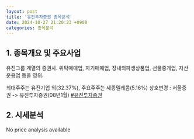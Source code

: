 ```yaml
---
layout: post
title: '유진투자증권 종목분석'
date: 2024-10-27 21:20:23 +0900
categories: 종목분석
---
```


## 1. 종목개요 및 주요사업

유진그룹 계열의 증권사. 위탁매매업, 자기매매업, 장내외파생상품업, 선물중개업, 자산운용업 등을 영위. 

최대주주는 유진기업 외(32.37%), 주요주주는 세종텔레콤(5.16%) 상호변경 : 서울증권 -> 유진투자증권(08년1월)
[#유진투자증권](#)

## 2. 시세분석

No price analysis available

